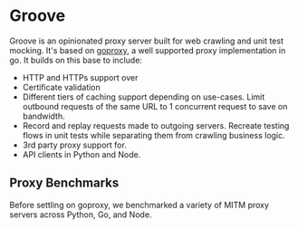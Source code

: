 # Groove

Groove is an opinionated proxy server built for web crawling and unit test mocking. It's based on [goproxy](https://github.com/elazarl/goproxy), a well supported proxy implementation in go. It builds on this base to include:

- HTTP and HTTPs support over
- Certificate validation
- Different tiers of caching support depending on use-cases. Limit outbound requests of the same URL to 1 concurrent request to save on bandwidth.
- Record and replay requests made to outgoing servers. Recreate testing flows in unit tests while separating them from crawling business logic.
- 3rd party proxy support for.
- API clients in Python and Node.

## Proxy Benchmarks

Before settling on goproxy, we benchmarked a variety of MITM proxy servers across Python, Go, and Node.
